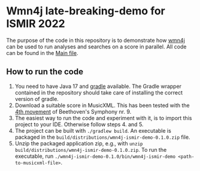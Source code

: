 # Wmn4j late-breaking-demo for ISMIR 2022

The purpose of the code in this repository is to demonstrate how
[wmn4j](https://github.com/otsob/wmn4j) can be used to run analyses and searches on a score in parallel.
All code can be found in the [Main file](./src/main/java/org/wmn4j/ismir/demo/Main.java).

## How to run the code

1. You need to have Java 17 and [gradle](https://gradle.org) available. The Gradle wrapper contained in the repository
   should take care of installing the correct version of gradle.
2. Download a suitable score in MusicXML. This has been tested with
   the [4th movement](https://musescore.com/user/158781/scores/5120953) of Beethoven's Symphony nr. 9.
3. The easiest way to run the code and experiment with it, is to import this project to
   your IDE. Otherwise follow steps 4. and 5.
4. The project can be built with `./gradlew build`. An executable is packaged in
   the `build/distributions/wmn4j-ismir-demo-0.1.0.zip` file.
5. Unzip the packaged application zip, e.g., with `unzip build/distributions/wmn4j-ismir-demo-0.1.0.zip`. To run the
   executable, run `./wmn4j-ismir-demo-0.1.0/bin/wmn4j-ismir-demo <path-to-musicxml-file>`.
